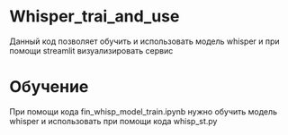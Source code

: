 # Whisper_trai_and_use

Данный код позволяет обучить и использовать модель whisper и при помощи streamlit визуализировать сервис

# Обучение

При помощи кода fin_whisp_model_train.ipynb нужно обучить модель whisper и использовать при помощи кода whisp_st.py
